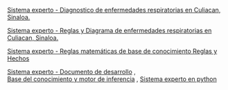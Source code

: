 [Sistema experto - Diagnostico de enfermedades respiratorias en Culiacan, Sinaloa.](https://github.com/Jesricval/InteligenciaArtificial/blob/main/Unidad%203/Sistema%20experto.pdf)

[Sistema experto - Reglas y Diagrama de enfermedades respiratorias en Culiacan, Sinaloa.](https://github.com/Jesricval/InteligenciaArtificial/blob/fc565769fe3a0437e413be8530f514ca0cd05692/Unidad%203/Reglas%20y%20Diagrama.pdf)

[Sistema experto - Reglas matemáticas de base de conocimiento Reglas y Hechos](https://github.com/Jesricval/InteligenciaArtificial/blob/9a5f5c11c267dc3e1d6763815864d5971814532f/Unidad%203/Reglas%20y%20Hechos.pdf)

[Sistema experto - Documento de desarrollo](https://github.com/Jesricval/InteligenciaArtificial/blob/main/Unidad%203/Sistema%20Experto%20Completo.pdf)  ,   
[Base del conocimiento y motor de inferencia](https://github.com/Jesricval/InteligenciaArtificial/blob/main/Unidad%203/diag_res.pl)  , 
[Sistema experto en python](https://github.com/Jesricval/InteligenciaArtificial/blob/main/Unidad%203/sistema_Experto.py)
